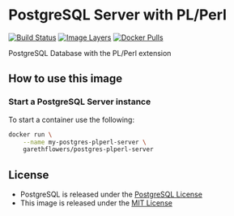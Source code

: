 # PostgreSQL Server with PL/Perl

[![Build Status](https://travis-ci.org/garethflowers/docker-postgres-plperl-server.svg?branch=master)](https://travis-ci.org/garethflowers/docker-postgres-plperl-server)
[![Image Layers](https://images.microbadger.com/badges/image/garethflowers/postgres-plperl-server.svg)](https://microbadger.com/images/garethflowers/postgres-plperl-server)
[![Docker Pulls](https://img.shields.io/docker/pulls/garethflowers/postgres-plperl-server.svg)](https://store.docker.com/community/images/garethflowers/postgres-plperl-server)

PostgreSQL Database with the PL/Perl extension

## How to use this image

### Start a PostgreSQL Server instance

To start a container use the following:
```sh
docker run \
	--name my-postgres-plperl-server \
	garethflowers/postgres-plperl-server
```

## License

* PostgreSQL is released under the [PostgreSQL License](http://www.opensource.org/licenses/postgresql)
* This image is released under the [MIT License](https://raw.githubusercontent.com/garethflowers/docker-postgres-plperl/master/LICENSE)

